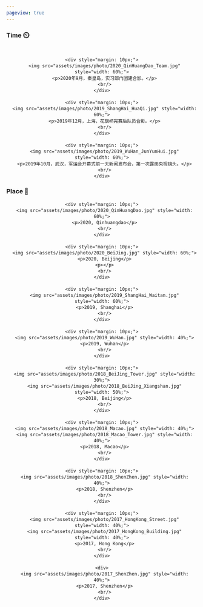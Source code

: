 ```yaml
---
pageview: true
---
```


### Time ⏲️

<div class="post-container" style="padding-top: 10px;">
  <div style="text-align: center;">

    <div style="margin: 10px;">
      <img src="assets/images/photo/2020_QinHuangDao_Team.jpg" style="width: 60%;">
      <p>2020年9月，秦皇岛，实习部门团建合影。</p>
      <br/>
    </div>

    <div style="margin: 10px;">
      <img src="assets/images/photo/2019_ShangHai_HuaQi.jpg" style="width: 60%;">
      <p>2019年12月，上海，花旗杯完赛后队员合影。</p>
      <br/>
    </div>

    <div style="margin: 10px;">
      <img src="assets/images/photo/2019_WuHan_JunYunHui.jpg" style="width: 60%;">
      <p>2019年10月，武汉，军运会开幕式前一天新闻发布会，第一次露面央视镜头。</p>
      <br/>
    </div>

  </div>

### Place 📍

  <div style="text-align: center;">

    <div style="margin: 10px;">
      <img src="assets/images/photo/2020_QinHuangDao.jpg" style="width: 60%;">
      <p>2020, Qinhuangdao</p>
      <br/>
    </div>

    <div style="margin: 10px;">
      <img src="assets/images/photo/2020_BeiJing.jpg" style="width: 60%;">
      <p>2020, Beijing</p>
      <p></p>
      <br/>
    </div>

    <div style="margin: 10px;">
      <img src="assets/images/photo/2019_ShangHai_Waitan.jpg" style="width: 60%;">
      <p>2019, Shanghai</p>
      <br/>
    </div>
    
    <div style="margin: 10px;">
      <img src="assets/images/photo/2019_WuHan.jpg" style="width: 40%;">
      <p>2019, Wuhan</p>
      <br/>
    </div>
    
    <div style="margin: 10px;">
      <img src="assets/images/photo/2018_BeiJing_Tower.jpg" style="width: 30%;">
      <img src="assets/images/photo/2018_BeiJing_Xiangshan.jpg" style="width: 50%;">
      <p>2018, Beijing</p>
      <br/>
    </div>

    <div style="margin: 10px;">
      <img src="assets/images/photo/2018_Macao.jpg" style="width: 40%;">
      <img src="assets/images/photo/2018_Macao_Tower.jpg" style="width: 40%;">
      <p>2018, Macao</p>
      <br/>
    </div>
    
    <div style="margin: 10px;">
      <img src="assets/images/photo/2018_ShenZhen.jpg" style="width: 40%;">
      <p>2018, Shenzhen</p>
      <br/>
    </div>
    
    <div style="margin: 10px;">
      <img src="assets/images/photo/2017_HongKong_Street.jpg" style="width: 40%;">
      <img src="assets/images/photo/2017_HongKong_Building.jpg" style="width: 40%;">
      <p>2017, Hong Kong</p>
      <br/>
    </div>

    <div>
      <img src="assets/images/photo/2017_ShenZhen.jpg" style="width: 40%;">
      <p>2017, Shenzhen</p>
      <br/>
    </div>
    
  </div>
   
</div>